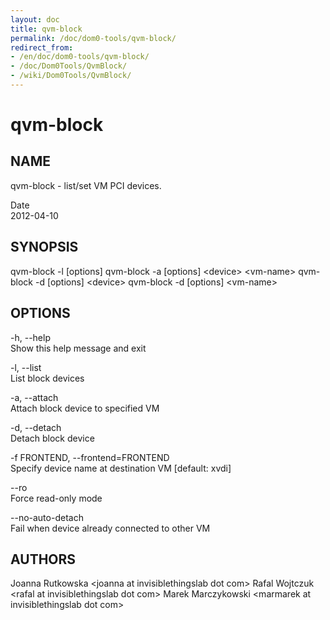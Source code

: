 ```yaml
---
layout: doc
title: qvm-block
permalink: /doc/dom0-tools/qvm-block/
redirect_from:
- /en/doc/dom0-tools/qvm-block/
- /doc/Dom0Tools/QvmBlock/
- /wiki/Dom0Tools/QvmBlock/
---
```


qvm-block
=========

NAME
----

qvm-block - list/set VM PCI devices.

Date  
2012-04-10

SYNOPSIS
--------

qvm-block -l [options]
qvm-block -a [options] \<device\> \<vm-name\>
qvm-block -d [options] \<device\>
qvm-block -d [options] \<vm-name\>

OPTIONS
-------

-h, --help  
Show this help message and exit

-l, --list  
List block devices

-a, --attach  
Attach block device to specified VM

-d, --detach  
Detach block device

-f FRONTEND, --frontend=FRONTEND  
Specify device name at destination VM [default: xvdi]

--ro  
Force read-only mode

--no-auto-detach  
Fail when device already connected to other VM

AUTHORS
-------

Joanna Rutkowska \<joanna at invisiblethingslab dot com\>
Rafal Wojtczuk \<rafal at invisiblethingslab dot com\>
Marek Marczykowski \<marmarek at invisiblethingslab dot com\>
